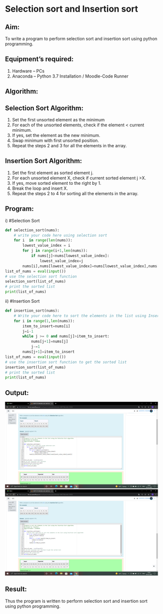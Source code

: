 # Selection sort and Insertion sort
## Aim:
To write a program to perform selection sort and insertion sort using python programming.
## Equipment’s required:
1.	Hardware – PCs
2.	Anaconda – Python 3.7 Installation / Moodle-Code Runner
## Algorithm:
## Selection Sort Algorithm:
1.	Set the first unsorted element as the minimum
2.	For each of the unsorted elements, check if the element < current minimum.
3.	If yes, set the element as the new minimum.
4.	Swap minimum with first unsorted position.
5.	Repeat the steps 2 and 3 for all the elements in the array.
## Insertion Sort Algorithm:
1.	Set the first element as sorted element j.
2.	For each unsorted element X, check if current sorted element j >X.
3.	If yes, move sorted element to the right by 1.
4.	Break the loop and insert X.
5.	Repeat the steps 2 to 4 for sorting all the elements in the array.
## Program:
i)	#Selection Sort
```python
def selection_sort(nums):
    # write your code here using selection sort
    for i  in range(len(nums)):
        lowest_value_index = i
        for j in range(i+1,len(nums)):
            if nums[j]<nums[lowest_value_index]:
                lowest_value_index=j
        nums[i],nums[lowest_value_index]=nums[lowest_value_index],nums[i]
list_of_nums = eval(input())
# use the selection sort function
selection_sort(list_of_nums)
# print the sorted list
print(list_of_nums)
```
ii)	#Insertion Sort
```python
def insertion_sort(nums):
    # Write your code here to sort the elements in the list using Insertion sort algorithm
    for i in range(1,len(nums)):
        item_to_insert=nums[i]
        j=i-1
        while j >= 0 and nums[j]>item_to_insert:
            nums[j+1]=nums[j]
            j-=1
        nums[j+1]=item_to_insert
list_of_nums = eval(input())
# use the insertion sort function to get the sorted list
insertion_sort(list_of_nums)
# print the sorted list
print(list_of_nums)
```

## Output:
![output](./selection.png)
![OUTPUT](./insertion.png)



## Result:
Thus the program is written to perform selection sort and insertion sort using python programming.
